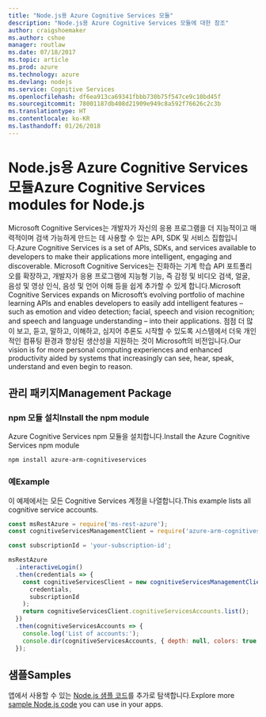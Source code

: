 ```yaml
---
title: "Node.js용 Azure Cognitive Services 모듈"
description: "Node.js용 Azure Cognitive Services 모듈에 대한 참조"
author: craigshoemaker
ms.author: cshoe
manager: routlaw
ms.date: 07/18/2017
ms.topic: article
ms.prod: azure
ms.technology: azure
ms.devlang: nodejs
ms.service: Cognitive Services
ms.openlocfilehash: df6ea913ca69341fbbb730b75f547ce9c10bd45f
ms.sourcegitcommit: 78001187db408d21909e949c8a592f76626c2c3b
ms.translationtype: HT
ms.contentlocale: ko-KR
ms.lasthandoff: 01/26/2018
---
```

# <a name="azure-cognitive-services-modules-for-nodejs"></a><span data-ttu-id="cb0cf-103">Node.js용 Azure Cognitive Services 모듈</span><span class="sxs-lookup"><span data-stu-id="cb0cf-103">Azure Cognitive Services modules for Node.js</span></span>

<span data-ttu-id="cb0cf-104">Microsoft Cognitive Services는 개발자가 자신의 응용 프로그램을 더 지능적이고 매력적이며 검색 가능하게 만드는 데 사용할 수 있는 API, SDK 및 서비스 집합입니다.</span><span class="sxs-lookup"><span data-stu-id="cb0cf-104">Azure Cognitive Services is a set of APIs, SDKs, and services available to developers to make their applications more intelligent, engaging and discoverable.</span></span> <span data-ttu-id="cb0cf-105">Microsoft Cognitive Services는 진화하는 기계 학습 API 포트폴리오를 확장하고, 개발자가 응용 프로그램에 지능형 기능, 즉 감정 및 비디오 검색, 얼굴, 음성 및 영상 인식, 음성 및 언어 이해 등을 쉽게 추가할 수 있게 합니다.</span><span class="sxs-lookup"><span data-stu-id="cb0cf-105">Microsoft Cognitive Services expands on Microsoft’s evolving portfolio of machine learning APIs and enables developers to easily add intelligent features – such as emotion and video detection; facial, speech and vision recognition; and speech and language understanding – into their applications.</span></span> <span data-ttu-id="cb0cf-106">점점 더 많이 보고, 듣고, 말하고, 이해하고, 심지어 추론도 시작할 수 있도록 시스템에서 더욱 개인적인 컴퓨팅 환경과 향상된 생산성을 지원하는 것이 Microsoft의 비전입니다.</span><span class="sxs-lookup"><span data-stu-id="cb0cf-106">Our vision is for more personal computing experiences and enhanced productivity aided by systems that increasingly can see, hear, speak, understand and even begin to reason.</span></span>

## <a name="management-package"></a><span data-ttu-id="cb0cf-107">관리 패키지</span><span class="sxs-lookup"><span data-stu-id="cb0cf-107">Management Package</span></span>

### <a name="install-the-npm-module"></a><span data-ttu-id="cb0cf-108">npm 모듈 설치</span><span class="sxs-lookup"><span data-stu-id="cb0cf-108">Install the npm module</span></span>

<span data-ttu-id="cb0cf-109">Azure Cognitive Services npm 모듈을 설치합니다.</span><span class="sxs-lookup"><span data-stu-id="cb0cf-109">Install the Azure Cognitive Services npm module</span></span>

```bash
npm install azure-arm-cognitiveservices
```

### <a name="example"></a><span data-ttu-id="cb0cf-110">예</span><span class="sxs-lookup"><span data-stu-id="cb0cf-110">Example</span></span>

<span data-ttu-id="cb0cf-111">이 예제에서는 모든 Cognitive Services 계정을 나열합니다.</span><span class="sxs-lookup"><span data-stu-id="cb0cf-111">This example lists all cognitive service accounts.</span></span>

```javascript
const msRestAzure = require('ms-rest-azure');
const cognitiveServicesManagementClient = require('azure-arm-cognitiveservices');

const subscriptionId = 'your-subscription-id';

msRestAzure
  .interactiveLogin()
  .then(credentials => {
    const cognitiveServicesClient = new cognitiveServicesManagementClient(
      credentials,
      subscriptionId
    );
    return cognitiveServicesClient.cognitiveServicesAccounts.list();
  })
  .then(cognitiveServicesAccounts => {
    console.log('List of accounts:');
    console.dir(cognitiveServicesAccounts, { depth: null, colors: true });    
  });

```

## <a name="samples"></a><span data-ttu-id="cb0cf-112">샘플</span><span class="sxs-lookup"><span data-stu-id="cb0cf-112">Samples</span></span>

<span data-ttu-id="cb0cf-113">앱에서 사용할 수 있는 [Node.js 샘플 코드](https://azure.microsoft.com/resources/samples/?platform=nodejs)를 추가로 탐색합니다.</span><span class="sxs-lookup"><span data-stu-id="cb0cf-113">Explore more [sample Node.js code](https://azure.microsoft.com/resources/samples/?platform=nodejs) you can use in your apps.</span></span>
